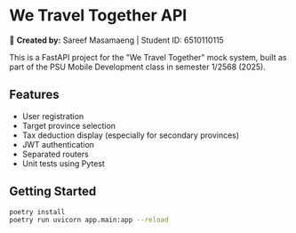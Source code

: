 # We Travel Together API

📝 **Created by:** Sareef Masamaeng | Student ID: 6510110115

This is a FastAPI project for the "We Travel Together" mock system, built as part of the PSU Mobile Development class in semester 1/2568 (2025).

## Features
- User registration
- Target province selection
- Tax deduction display (especially for secondary provinces)
- JWT authentication
- Separated routers
- Unit tests using Pytest

## Getting Started

```bash
poetry install
poetry run uvicorn app.main:app --reload
